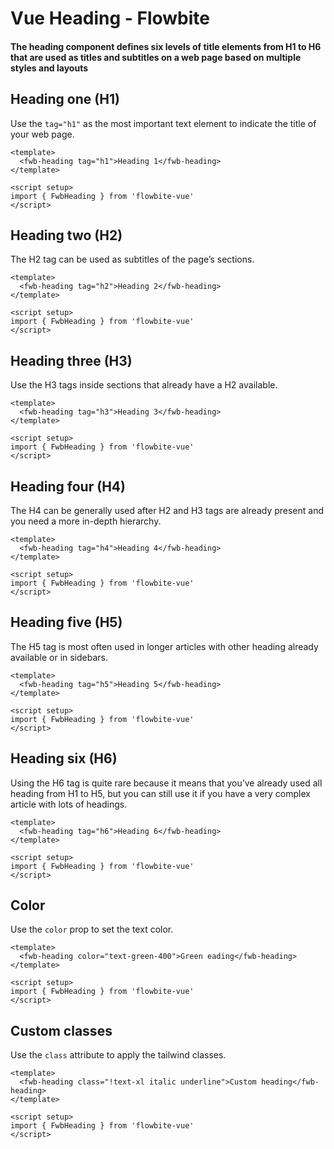 <script setup>
import FwbHExampleLevel1 from './typography/heading/FwbHExampleLevel1.vue'
import FwbHExampleLevel2 from './typography/heading/FwbHExampleLevel2.vue'
import FwbHExampleLevel3 from './typography/heading/FwbHExampleLevel3.vue'
import FwbHExampleLevel4 from './typography/heading/FwbHExampleLevel4.vue'
import FwbHExampleLevel5 from './typography/heading/FwbHExampleLevel5.vue'
import FwbHExampleLevel6 from './typography/heading/FwbHExampleLevel6.vue'
import FwbHExampleColor from './typography/heading/FwbHExampleColor.vue'
import FwbHExampleCustom from './typography/heading/FwbHExampleCustom.vue'
</script>

# Vue Heading - Flowbite

#### The heading component defines six levels of title elements from H1 to H6 that are used as titles and subtitles on a web page based on multiple styles and layouts

## Heading one (H1)

Use the `tag="h1"` as the most important text element to indicate the title of your web page.


```vue
<template>
  <fwb-heading tag="h1">Heading 1</fwb-heading>
</template>

<script setup>
import { FwbHeading } from 'flowbite-vue'
</script>
```
<fwb-h-example-level1 />


## Heading two (H2)

The H2 tag can be used as subtitles of the page’s sections.

```vue
<template>
  <fwb-heading tag="h2">Heading 2</fwb-heading>
</template>

<script setup>
import { FwbHeading } from 'flowbite-vue'
</script>
```
<fwb-h-example-level2 />


## Heading three (H3)

Use the H3 tags inside sections that already have a H2 available.

```vue
<template>
  <fwb-heading tag="h3">Heading 3</fwb-heading>
</template>

<script setup>
import { FwbHeading } from 'flowbite-vue'
</script>
```
<fwb-h-example-level3 />


## Heading four (H4)

The H4 can be generally used after H2 and H3 tags are already present and you need a more in-depth hierarchy.

```vue
<template>
  <fwb-heading tag="h4">Heading 4</fwb-heading>
</template>

<script setup>
import { FwbHeading } from 'flowbite-vue'
</script>
```
<fwb-h-example-level4 />


## Heading five (H5)

The H5 tag is most often used in longer articles with other heading already available or in sidebars.

```vue
<template>
  <fwb-heading tag="h5">Heading 5</fwb-heading>
</template>

<script setup>
import { FwbHeading } from 'flowbite-vue'
</script>
```
<fwb-h-example-level5 />


## Heading six (H6)

Using the H6 tag is quite rare because it means that you’ve already used all heading from H1 to H5, but you can still use it if you have a very complex article with lots of headings.

```vue
<template>
  <fwb-heading tag="h6">Heading 6</fwb-heading>
</template>

<script setup>
import { FwbHeading } from 'flowbite-vue'
</script>
```
<fwb-h-example-level6 />


## Color

Use the `color` prop to set the text color.

```vue
<template>
  <fwb-heading color="text-green-400">Green eading</fwb-heading>
</template>

<script setup>
import { FwbHeading } from 'flowbite-vue'
</script>
```
<fwb-h-example-color />


## Custom classes

Use the `class` attribute to apply the tailwind classes.


```vue
<template>
  <fwb-heading class="!text-xl italic underline">Custom heading</fwb-heading>
</template>

<script setup>
import { FwbHeading } from 'flowbite-vue'
</script>
```
<fwb-h-example-custom />
